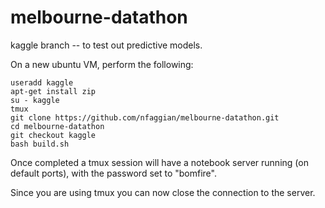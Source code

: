 # melbourne-datathon

kaggle branch -- to test out predictive models.

On a new ubuntu VM, perform the following:

~~~
useradd kaggle
apt-get install zip
su - kaggle
tmux
git clone https://github.com/nfaggian/melbourne-datathon.git
cd melbourne-datathon
git checkout kaggle
bash build.sh
~~~

Once completed a tmux session will have a notebook server running (on default ports), with the password set to "bomfire".

Since you are using tmux you can now close the connection to the server.
